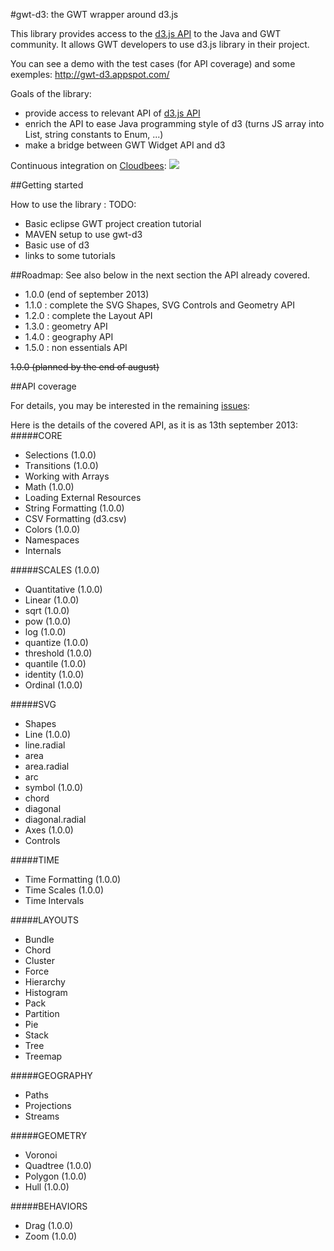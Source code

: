 #gwt-d3: the GWT wrapper around d3.js


This library provides access to the [d3.js API](http://d3js.org/) to the Java and GWT community.
It allows GWT developers to use d3.js library in their project.

You can see a demo with the test cases (for API coverage) and some exemples:
http://gwt-d3.appspot.com/

Goals of the library:
- provide access to relevant API of [d3.js API](http://d3js.org/)
- enrich the API to ease Java programming style of d3 (turns JS array into List, string constants to Enum, ...)
- make a bridge between GWT Widget API and d3 

Continuous integration on <a href="https://gwt-d3.ci.cloudbees.com/job/CI%20of%20gwt-d3/">Cloudbees</a>:
<a href='https://gwt-d3.ci.cloudbees.com/job/CI%20of%20gwt-d3/'><img src='https://gwt-d3.ci.cloudbees.com/buildStatus/icon?job=CI of gwt-d3'></a>


##Getting started

How to use the library :
TODO:
- Basic eclipse GWT project creation tutorial
- MAVEN setup to use gwt-d3
- Basic use of d3
- links to some tutorials

##Roadmap:
See also below in the next section the API already covered.

- 1.0.0 (end of september 2013)
- 1.1.0 : complete the SVG Shapes, SVG Controls and Geometry API
- 1.2.0 : complete the Layout API
- 1.3.0 : geometry API
- 1.4.0 : geography API
- 1.5.0 : non essentials API
 
~~1.0.0 (planned by the end of august)~~


##API coverage 

For details, you may be interested in the remaining [issues](https://github.com/gwtd3/gwt-d3/issues?milestone=&page=1&state=open):

Here is the details of the covered API, as it is as 13th september 2013:
#####CORE
- Selections (1.0.0)
- Transitions  (1.0.0)
- Working with Arrays
- Math  (1.0.0)
- Loading External Resources
- String Formatting  (1.0.0)
- CSV Formatting (d3.csv)
- Colors  (1.0.0)
- Namespaces 
- Internals

#####SCALES (1.0.0)
- Quantitative (1.0.0)
 - Linear (1.0.0)
 - sqrt (1.0.0)
 - pow (1.0.0)
 - log (1.0.0)
 - quantize (1.0.0)
 - threshold (1.0.0)
 - quantile (1.0.0)
 - identity (1.0.0)
- Ordinal (1.0.0)

#####SVG 
- Shapes
 - Line (1.0.0)
 - line.radial
 - area
 - area.radial
 - arc
 - symbol (1.0.0)
 - chord
 - diagonal
 - diagonal.radial
- Axes (1.0.0)
- Controls

#####TIME
- Time Formatting (1.0.0)
- Time Scales (1.0.0)
- Time Intervals

#####LAYOUTS
- Bundle
- Chord
- Cluster
- Force
- Hierarchy
- Histogram
- Pack
- Partition
- Pie
- Stack
- Tree
- Treemap

#####GEOGRAPHY
- Paths
- Projections
- Streams

#####GEOMETRY
- Voronoi
- Quadtree (1.0.0)
- Polygon (1.0.0)
- Hull (1.0.0)

#####BEHAVIORS
- Drag (1.0.0)
- Zoom (1.0.0)


